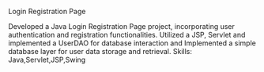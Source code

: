  Login Registration Page

 Developed a Java Login Registration Page project, incorporating user authentication and 
registration functionalities. Utilized a JSP, Servlet and implemented a UserDAO for database 
interaction and Implemented a simple database layer for user data storage and retrieval.
Skills: Java,Servlet,JSP,Swing
